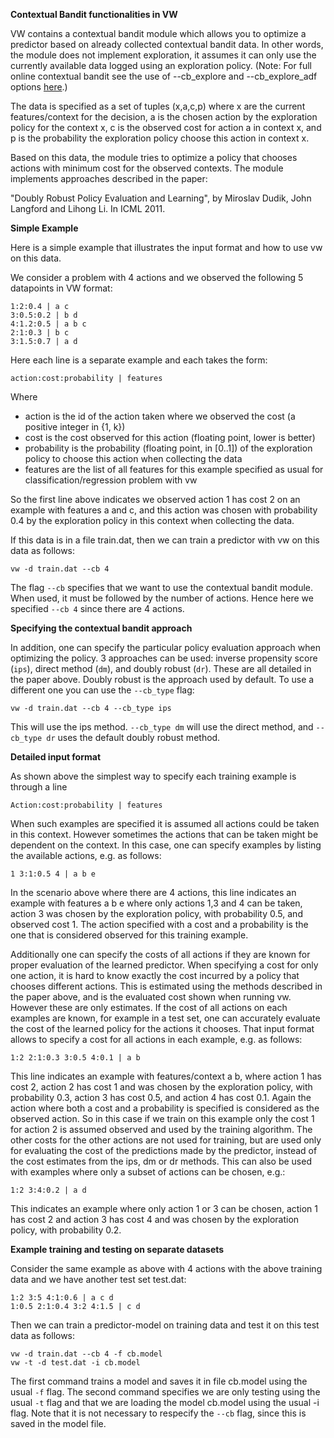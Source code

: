 **Contextual Bandit functionalities in VW**

VW contains a contextual bandit module which allows you to optimize a predictor based on already collected contextual bandit data. In other words, the module does not implement exploration, it assumes it can only use the currently available data logged using an exploration policy. (Note: For full online contextual bandit see the use of --cb_explore and --cb_explore_adf options [here](https://github.com/JohnLangford/vowpal_wabbit/wiki/Contextual-Bandit-algorithms).)

The data is specified as a set of tuples (x,a,c,p) where x are the current features/context for the decision, a is the chosen action by the exploration policy for the context x, c is the observed cost for action a in context x, and p is the probability the exploration policy choose this action in context x.

Based on this data, the module tries to optimize a policy that chooses actions with minimum cost for the observed contexts. The module implements approaches described in the paper:

"Doubly Robust Policy Evaluation and Learning", by Miroslav Dudik, John Langford and Lihong Li. In ICML 2011.

**Simple Example**

Here is a simple example that illustrates the input format and how to use vw on this data. 

We consider a problem with 4 actions and we observed the following 5 datapoints in VW format:

    1:2:0.4 | a c  
    3:0.5:0.2 | b d  
    4:1.2:0.5 | a b c  
    2:1:0.3 | b c  
    3:1.5:0.7 | a d  

Here each line is a separate example and each takes the form:

    action:cost:probability | features

Where
- action is the id of the action taken where we observed the cost (a positive integer in {1, k})
- cost is the cost observed for this action (floating point, lower is better)
- probability is the probability (floating point, in [0..1]) of the exploration policy to choose this action when collecting the data
- features are the list of all features for this example specified as usual for classification/regression problem with vw

So the first line above indicates we observed action 1 has cost 2 on an example with features a and c, and this action was chosen with probability 0.4 by the exploration policy in this context when collecting the data.

If this data is in a file train.dat, then we can train a predictor with vw on this data as follows:

    vw -d train.dat --cb 4

The flag `--cb` specifies that we want to use the contextual bandit module. When used, it must be followed by the number of actions. Hence here we specified `--cb 4` since there are 4 actions.

**Specifying the contextual bandit approach**

In addition, one can specify the particular policy evaluation approach when optimizing the policy. 3 approaches can be used: inverse propensity score (`ips`), direct method (`dm`), and doubly robust (`dr`). These are all detailed in the paper above. Doubly robust is the approach used by default. To use a different one you can use the `--cb_type` flag:

    vw -d train.dat --cb 4 --cb_type ips

This will use the ips method. `--cb_type dm` will use the direct method, and `--cb_type dr` uses the default doubly robust method.

**Detailed input format**

As shown above the simplest way to specify each training example is through a line

    Action:cost:probability | features

When such examples are specified it is assumed all actions could be taken in this context. However sometimes the actions that can be taken might be dependent on the context. In this case, one can specify examples by listing the available actions, e.g. as follows:

    1 3:1:0.5 4 | a b e

In the scenario above where there are 4 actions, this line indicates an example with features a b e where only actions 1,3 and 4 can be taken, action 3 was chosen by the exploration policy, with probability 0.5, and observed cost 1. The action specified with a cost and a probability is the one that is considered observed for this training example.

Additionally one can specify the costs of all actions if they are known for proper evaluation of the learned predictor. When specifying a cost for only one action, it is hard to know exactly the cost incurred by a policy that chooses different actions. This is estimated using the methods described in the paper above, and is the evaluated cost shown when running vw. However these are only estimates. If the cost of all actions on each examples are known, for example in a test set, one can accurately evaluate the cost of the learned policy for the actions it chooses. That input format allows to specify a cost for all actions in each example, e.g. as follows:

    1:2 2:1:0.3 3:0.5 4:0.1 | a b

This line indicates an example with features/context a b, where action 1 has cost 2, action 2 has cost 1 and was chosen by the exploration policy, with probability 0.3, action 3 has cost 0.5, and action 4 has cost 0.1. Again the action where both a cost and a probability is specified is considered as the observed action. So in this case if we train on this example only the cost 1 for action 2 is assumed observed and used by the training algorithm. The other costs for the other actions are not used for training, but are used only for evaluating the cost of the predictions made by the predictor, instead of the cost estimates from the ips, dm or dr methods. This can also be used with examples where only a subset of actions can be chosen, e.g.:

    1:2 3:4:0.2 | a d

This indicates an example where only action 1 or 3 can be chosen, action 1 has cost 2 and action 3 has cost 4 and was chosen by the exploration policy, with probability 0.2.

**Example training and testing on separate datasets**

Consider the same example as above with 4 actions with the above training data and we have another test set test.dat:

    1:2 3:5 4:1:0.6 | a c d  
    1:0.5 2:1:0.4 3:2 4:1.5 | c d  

Then we can train a predictor-model on training data and test it on this test data as follows:

    vw -d train.dat --cb 4 -f cb.model  
    vw -t -d test.dat -i cb.model   

The first command trains a model and saves it in file cb.model using the usual `-f` flag. The second command specifies we are only testing using the usual `-t` flag and that we are loading the model cb.model using the usual -i flag. Note that it is not necessary to respecify the `--cb` flag, since this is saved in the model file. 
